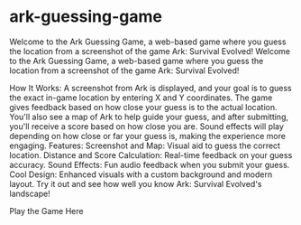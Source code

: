 # ark-guessing-game
Welcome to the Ark Guessing Game, a web-based game where you guess the location from a screenshot of the game Ark: Survival Evolved!
Welcome to the Ark Guessing Game, a web-based game where you guess the location from a screenshot of the game Ark: Survival Evolved!

How It Works:
A screenshot from Ark is displayed, and your goal is to guess the exact in-game location by entering X and Y coordinates.
The game gives feedback based on how close your guess is to the actual location.
You'll also see a map of Ark to help guide your guess, and after submitting, you'll receive a score based on how close you are.
Sound effects will play depending on how close or far your guess is, making the experience more engaging.
Features:
Screenshot and Map: Visual aid to guess the correct location.
Distance and Score Calculation: Real-time feedback on your guess accuracy.
Sound Effects: Fun audio feedback when you submit your guess.
Cool Design: Enhanced visuals with a custom background and modern layout.
Try it out and see how well you know Ark: Survival Evolved's landscape!

Play the Game Here








